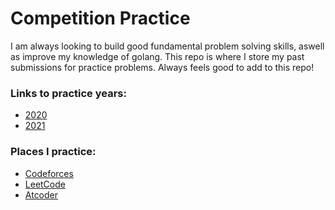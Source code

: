 # Competition Practice

  I am always looking to build good fundamental problem solving skills,
aswell as improve my knowledge of golang. This repo is where I store
my past submissions for practice problems. Always feels good to
add to this repo!

### Links to practice years:
* [2020](2020/)
* [2021](2021/)



### Places I practice:
* [Codeforces](https://codeforces.com/)
* [LeetCode](https://leetcode.com/)
* [Atcoder](https://atcoder.jp/)